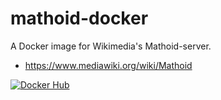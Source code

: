 # mathoid-docker

A Docker image for Wikimedia's Mathoid-server.

* <https://www.mediawiki.org/wiki/Mathoid>

[![Docker Hub][docker_badge]][docker_link]

[docker_badge]: https://img.shields.io/docker/pulls/nlpub/mathoid.svg
[docker_link]: https://hub.docker.com/r/nlpub/mathoid/
